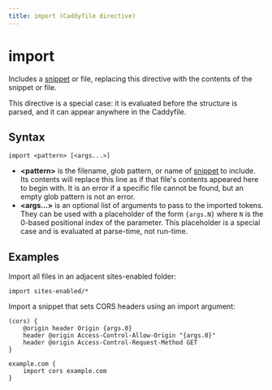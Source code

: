 ```yaml
---
title: import (Caddyfile directive)
---
```


# import

Includes a [snippet](/docs/caddyfile/concepts#snippets) or file, replacing this directive with the contents of the snippet or file.

This directive is a special case: it is evaluated before the structure is parsed, and it can appear anywhere in the Caddyfile.

## Syntax

```caddy-d
import <pattern> [<args...>]
```

- **&lt;pattern&gt;** is the filename, glob pattern, or name of [snippet](/docs/caddyfile/concepts#snippets) to include. Its contents will replace this line as if that file's contents appeared here to begin with. It is an error if a specific file cannot be found, but an empty glob pattern is not an error.
- **&lt;args...&gt;** is an optional list of arguments to pass to the imported tokens. They can be used with a placeholder of the form `{args.N}` where `N` is the 0-based positional index of the parameter. This placeholder is a special case and is evaluated at parse-time, not run-time.


## Examples

Import all files in an adjacent sites-enabled folder:

```caddy-d
import sites-enabled/*
```

Import a snippet that sets CORS headers using an import argument:

```caddy
(cors) {
	@origin header Origin {args.0}
	header @origin Access-Control-Allow-Origin "{args.0}"
	header @origin Access-Control-Request-Method GET
}

example.com {
	import cors example.com
}
```